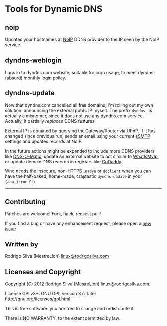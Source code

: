 Tools for Dynamic DNS
=====================

noip
----

Updates your hostnames at [NoIP](http://noip.com) DDNS provider to the IP seen by the NoIP service.


dyndns-weblogin
---------------

Logs in to dyndns.com website, suitable for cron usage, to meet dyndns' (absurd) monthly login policy.


dyndns-update
-------------

Now that dyndns.com cancelled all free domains, I'm rolling out my own solution: announcing the external public IP myself. The prefix `dyndns-` is actually a misnomer, since it does not use any dyndns.com service. Actually, it partially *replaces* DDNS features.

External IP is obtained by querying the Gateway/Router via UPnP. If it has changed since previous run, sends an email using your current [sSMTP](http://packages.qa.debian.org/s/ssmtp.html) settings and updates records at NoIP.

In the future actions might be expanded to include more DDNS providers like [DNS-O-Matic](http://dnsomatic.com), update an external website to act similar to [WhatIsMyIp](http://whatismyip.com), or update domain DNS records in registars like [GoDaddy](http://godaddy.com).

Who needs the insecure, non-HTTPS `inadyn` or `ddclient` when you can have the half-baked, home-made, craptastic `dyndns-update` in your `{ana,}cron` ? :)

---

Contributing
------------

Patches are welcome! Fork, hack, request pull!

If you find a bug or have any enhancement request, please open a [new issue](https://github.com/MestreLion/ddns-tools/issues/new)


Written by
----------

Rodrigo Silva (MestreLion) <linux@rodrigosilva.com>

Licenses and Copyright
----------------------

Copyright (C) 2012 Rodrigo Silva (MestreLion) <linux@rodrigosilva.com>.

License GPLv3+: GNU GPL version 3 or later <http://gnu.org/licenses/gpl.html>.

This is free software: you are free to change and redistribute it.

There is NO WARRANTY, to the extent permitted by law.
